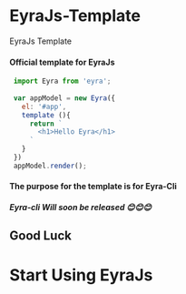 # EyraJs-Template
EyraJs Template


#### Official  template for EyraJs
```js
 import Eyra from 'eyra';
 
 var appModel = new Eyra({
   el: '#app',
   template (){
     return `
       <h1>Hello Eyra</h1>
     `
   }
 })
 appModel.render();
 ```
 
 #### The purpose for the template is for Eyra-Cli
 
 
 ##### Eyra-cli Will soon be released 😊😊😊
 
 
 ## Good Luck 
 # Start Using EyraJs
